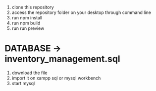 1. clone this repository
2. access the repository folder on your desktop through command line
3. run npm install
4. run npm build
5. run run preview

# DATABASE -> inventory_management.sql
1. download the file
2. import it on xampp sql or mysql workbench
3. start mysql
